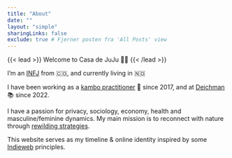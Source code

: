 ```yaml
---
title: "About"
date: ""
layout: "simple"
sharingLinks: false
exclude: true # Fjerner posten fra 'All Posts' view
---
```

{{< lead >}}
Welcome to Casa de JuJu 👋🏼
{{< /lead >}}

I’m an [INFJ](https://www.16personalities.com/infj-personality) from 🇨🇴, and currently living in 🇳🇴

I have been working as a [kambo practitioner](https://iakp.org/user/637/) 🐸 since 2017, and at [Deichman](https://deichman.no/ansatte/149d59f3-c3ef-431f-9dff-da53e9d2b948) 📚 since 2022.

I have a passion for privacy, sociology, economy, health and masculine/feminine dynamics. 
My main mission is to reconnect with nature through [rewilding strategies](https://www.arthurhaines.com/blog/2014/6/13/rewilding-fundamentals).

This website serves as my timeline & online identity inspired by some [Indieweb](https://indieweb.org/) principles.

